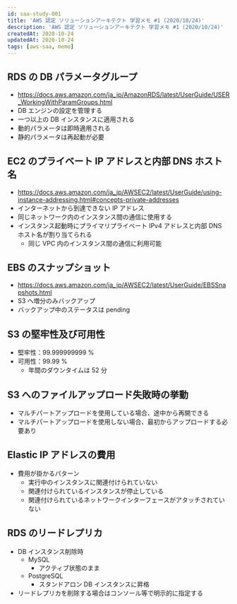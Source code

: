 ```yaml
---
id: saa-study-001
title: 'AWS 認定 ソリューションアーキテクト 学習メモ #1 (2020/10/24)'
description: 'AWS 認定 ソリューションアーキテクト 学習メモ #1 (2020/10/24)'
createdAt: 2020-10-24
updatedAt: 2020-10-24
tags: [aws-saa, memo]
---
```


## RDS の DB パラメータグループ

- https://docs.aws.amazon.com/ja_jp/AmazonRDS/latest/UserGuide/USER_WorkingWithParamGroups.html
- DB エンジンの設定を管理する
- 一つ以上の DB インスタンスに適用される
- 動的パラメータは即時適用される
- 静的パラメータは再起動が必要

## EC2 のプライベート IP アドレスと内部 DNS ホスト名

- https://docs.aws.amazon.com/ja_jp/AWSEC2/latest/UserGuide/using-instance-addressing.html#concepts-private-addresses
- インターネットから到達できない IP アドレス
- 同じネットワーク内のインスタンス間の通信に使用する
- インスタンス起動時にプライマリプライベート IPv4 アドレスと内部 DNS ホスト名が割り当てられる
  - 同じ VPC 内のインスタンス間の通信に利用可能

## EBS のスナップショット

- https://docs.aws.amazon.com/ja_jp/AWSEC2/latest/UserGuide/EBSSnapshots.html
- S3 へ増分のみバックアップ
- バックアップ中のステータスは pending

## S3 の堅牢性及び可用性

- 堅牢性：99.999999999 %
- 可用性：99.99 %
  - 年間のダウンタイムは 52 分

## S3 へのファイルアップロード失敗時の挙動

- マルチパートアップロードを使用している場合、途中から再開できる
- マルチパートアップロードを使用しない場合、最初からアップロードする必要あり

## Elastic IP アドレスの費用

- 費用が掛かるパターン
  - 実行中のインスタンスに関連付けられていない
  - 関連付けられているインスタンスが停止している
  - 関連付けられているネットワークインターフェースがアタッチされていない

## RDS のリードレプリカ

- DB インスタンス削除時
  - MySQL
    - アクティブ状態のまま
  - PostgreSQL
    - スタンドアロン DB インスタンスに昇格
- リードレプリカを削除する場合はコンソール等で明示的に指定する

